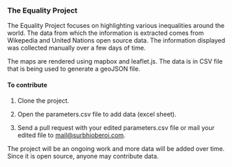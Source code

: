 ### The Equality Project

The Equality Project focuses on highlighting various inequalities around the world. The data from which the information is extracted comes from Wikepedia and United Nations open source data. The information displayed was collected manually over a few days of time. 

The maps are rendered using mapbox and leaflet.js. The data is in CSV file that is being used to generate a geoJSON file.


#### To contribute

1. Clone the project.

2. Open the parameters.csv file to add data (excel sheet).

3. Send a pull request with your edited parameters.csv file or mail your edited file to mail@surbhioberoi.com.

The project will be an ongoing work and more data will be added over time. Since it is open source, anyone may contribute data.